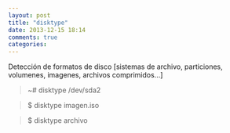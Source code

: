 ```yaml
---
layout: post
title: "disktype"
date: 2013-12-15 18:14
comments: true
categories: 
---
```

Detección de formatos de disco [sistemas de archivo, particiones, volumenes, imagenes, archivos comprimidos...]

>~# disktype /dev/sda2

>$ disktype imagen.iso

>$ disktype archivo

